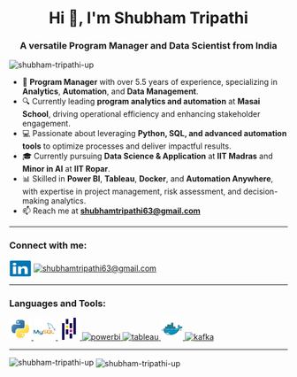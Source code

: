 <h1 align="center">Hi 👋, I'm Shubham Tripathi</h1>
<h3 align="center">A versatile Program Manager and Data Scientist from India</h3>

<p align="left"> <img src="https://komarev.com/ghpvc/?username=shubham-tripathi-up&label=Profile%20views&color=0e75b6&style=flat" alt="shubham-tripathi-up" /> </p>

- 🌟 **Program Manager** with over 5.5 years of experience, specializing in **Analytics**, **Automation**, and **Data Management**.
- 🔍 Currently leading **program analytics and automation** at **Masai School**, driving operational efficiency and enhancing stakeholder engagement.
- 💻 Passionate about leveraging **Python, SQL, and advanced automation tools** to optimize processes and deliver impactful results.
- 🎓 Currently pursuing **Data Science & Application** at **IIT Madras** and **Minor in AI** at **IIT Ropar**.
- 📊 Skilled in **Power BI**, **Tableau**, **Docker**, and **Automation Anywhere**, with expertise in project management, risk assessment, and decision-making analytics.
- 📫 Reach me at **shubhamtripathi63@gmail.com**

---

<h3 align="left">Connect with me:</h3>
<p align="left">
<a href="https://linkedin.com/in/shubham-tripathi" target="blank"><img align="center" src="https://raw.githubusercontent.com/devicons/devicon/master/icons/linkedin/linkedin-original.svg" alt="shubham-tripathi" height="30" width="40" /></a>
<a href="mailto:shubhamtripathi63@gmail.com" target="blank"><img align="center" src="https://cdn.jsdelivr.net/npm/simple-icons@3.12.2/icons/gmail.svg" alt="shubhamtripathi63@gmail.com" height="30" width="40" /></a>
</p>

---

<h3 align="left">Languages and Tools:</h3>
<p align="left">
  <a href="https://www.python.org" target="_blank"> <img src="https://raw.githubusercontent.com/devicons/devicon/master/icons/python/python-original.svg" alt="python" width="40" height="40"/> </a>
  <a href="https://www.mysql.com/" target="_blank"> <img src="https://raw.githubusercontent.com/devicons/devicon/master/icons/mysql/mysql-original-wordmark.svg" alt="mysql" width="40" height="40"/> </a>
  <a href="https://pandas.pydata.org/" target="_blank"> <img src="https://raw.githubusercontent.com/devicons/devicon/master/icons/pandas/pandas-original.svg" alt="pandas" width="40" height="40"/> </a>
  <a href="https://powerbi.microsoft.com/" target="_blank"> <img src="https://www.vectorlogo.zone/logos/microsoft_powerbi/microsoft_powerbi-icon.svg" alt="powerbi" width="40" height="40"/> </a>
  <a href="https://www.tableau.com/" target="_blank"> <img src="https://www.tableau.com/sites/default/files/2021-05/tableau_rgb_500x104.png" alt="tableau" width="40" height="40"/> </a>
  <a href="https://www.docker.com/" target="_blank"> <img src="https://raw.githubusercontent.com/devicons/devicon/master/icons/docker/docker-original.svg" alt="docker" width="40" height="40"/> </a>
  <a href="https://kafka.apache.org/" target="_blank"> <img src="https://cdn.jsdelivr.net/npm/simple-icons@3.12.2/icons/apachekafka.svg" alt="kafka" width="40" height="40"/> </a>
</p>

---

<p><img align="left" src="https://github-readme-stats.vercel.app/api/top-langs?username=shubham-tripathi-up&show_icons=true&locale=en&layout=compact" alt="shubham-tripathi-up" /></p>

<p>&nbsp;<img align="center" src="https://github-readme-stats.vercel.app/api?username=shubham-tripathi-up&show_icons=true&locale=en" alt="shubham-tripathi-up" /></p>
